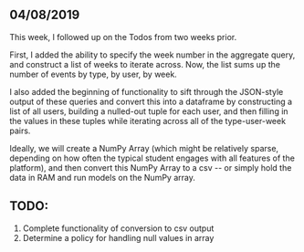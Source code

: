## 04/08/2019

This week, I followed up on the Todos from two weeks prior.

First, I added the ability to specify the week number in the aggregate query, and construct a list of weeks to iterate across. Now, the list sums up the number of events by type, by user, by week.

I also added the beginning of functionality to sift through the JSON-style output of these queries and convert this into a dataframe by constructing a list of all users, building a nulled-out tuple for each user, and then filling in the values in these tuples while iterating across all of the type-user-week pairs.

Ideally, we will create a NumPy Array (which might be relatively sparse, depending on how often the typical student engages with all features of the platform), and then convert this NumPy Array to a csv -- or simply hold the data in RAM and run models on the NumPy array.

## TODO:

1. Complete functionality of conversion to csv output
2. Determine a policy for handling null values in array